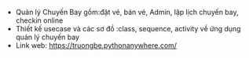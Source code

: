 + Quản lý Chuyến Bay gồm:đặt vé, bán vé, Admin, lập lịch chuyến bay, checkin online
+ Thiết kế usecase và các  sơ đồ :class, sequence, activity về ứng dụng quản lý chuyến bay
+ Link web: https://truongbe.pythonanywhere.com/
